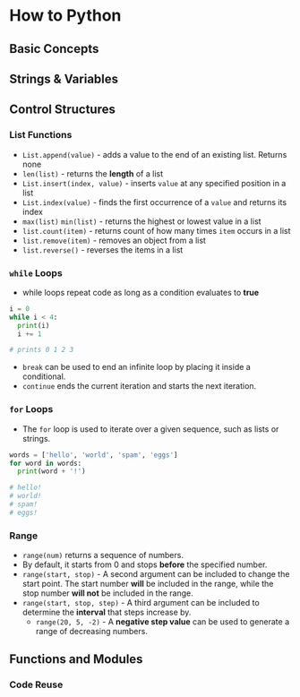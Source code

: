 # How to Python

## Basic Concepts

## Strings & Variables

## Control Structures

### List Functions

* `List.append(value)` - adds a value to the end of an existing list. Returns none
* `len(list)` - returns the **length** of a list
* `List.insert(index, value)` - inserts `value` at any specified position in a list
* `List.index(value)` - finds the first occurrence of a `value` and returns its index
* `max(list)` `min(list)` - returns the highest or lowest value in a list
* `list.count(item)` - returns count of how many times `item` occurs in a list
* `list.remove(item)` - removes an object from a list
* `list.reverse()` - reverses the items in a list

### `while` Loops

* while loops repeat code as long as a condition evaluates to **true**

```python
i = 0
while i < 4:
  print(i)
  i += 1

# prints 0 1 2 3
```

* `break` can be used to end an infinite loop by placing it inside a conditional.
* `continue` ends the current iteration and starts the next iteration.

### `for` Loops

* The `for` loop is used to iterate over a given sequence, such as lists or strings.

```python
words = ['hello', 'world', 'spam', 'eggs']
for word in words:
  print(word + '!')

# hello!
# world!
# spam!
# eggs!
```

### Range

* `range(num)` returns a sequence of numbers.
* By default, it starts from 0 and stops **before** the specified number.
* `range(start, stop)` - A second argument can be included to change the start point. The start number **will** be included in the range, while the stop number **will not** be included in the range.
* `range(start, stop, step)` - A third argument can be included to determine the **interval** that steps increase by.
  * `range(20, 5, -2)` - A **negative step value** can be used to generate a range of decreasing numbers.

## Functions and Modules

### Code Reuse


